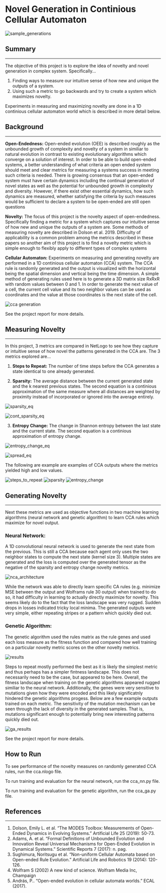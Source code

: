 # Novel Generation in Continious Cellular Automaton

![sample_generations](sample_imgs/sample_generations.png)

## Summary
---
The objective of this project is to explore the idea of novelty and novel generation in complex system. Specifically...
1. Finding ways to measure our intuitive sense of how new and unique the outputs of a system.
2. Using such a metric to go backwards and try to create a system which maximizes novelty.

Experiments in measuring and maximizing novelty are done in a 1D continious cellular automaton world which is described in more detail below.

## Background
---
**Open-Endedness:** Open-ended evolution (OEE) is described roughly as the unbounded growth of complexity and novelty of a system in similiar to natural evolution in contrast to existing evolutionary algorithms which converge on a solution of interest. In order to be able to build open-ended systems, a better understanding of what criteria an open ended system should meet and clear metrics for measuring a systems success in meeting such criteria is needed. There is growing consensus that an open-ended system must have certain dynamics including the continual generation of novel states as well as the potential for unbounded growth in complexity and diversity. However, if there exist other essential dynamics, how such dynamics are measured, whether satisfying the criteria by such measures would be sufficient to declare a system to be open-ended are still open questions

**Novelty:** The focus of this project is the novelty aspect of open-endedness. Specifically finding a metric for a system which captures our intuitive sense of how new and unique the outputs of a system are. Some methods of measuring novelty are described in Dolson et al. 2019. Difficulty of applicability is a common problem among the metrics described in these papers so another aim of this project is to find a novelty metric which is simple enough to flexibly apply to different types of complex systems

**Cellular Automaton:** Experiments on measuring and generating novelty are performed in a 1D continious cellular automaton (CCA) system. The CCA rule is randomly generated and the output is visualized with the horizontal being the spatial dimension and vertical being the time dimension. A simple method of generating rules used here is to generate a 3D matrix size RxRxR with random values between 0 and 1. In order to generate the next value of a cell, the current cell value and its two neighbor values can be used as coordinates and the value at those coordinates is the next state of the cell.

![cca generation](sample_imgs/cca_generation.png)

See the project report for more details.

## Measuring Novelty
---
In this project, 3 metrics are compared in NetLogo to see how they capture or intuitive sense of how novel the patterns generated in the CCA are. The 3 metrics explored are...

1. **Steps to Repeat:** The number of time steps before the CCA generates a state identical to one already generated.

2. **Sparsity:** The average distance between the current generated state and the k nearest previous states. The second equation is a continious approximation of the same measure where all distances are weighted by proximity instead of incorporated or ignored into the average entirely.

![sparsity_eq](sample_imgs/sparsity_eq.png)

![cont_sparsity_eq](sample_imgs/cont_sparsity_eq.png)

3. **Entropy Change:** The change in Shannon entropy between the last state and the current state. The second equation is a continious approximation of entropy change.

![entropy_change_eq](sample_imgs/entropy_change_eq.png)

![spread_eq](sample_imgs/spread_eq.png)

The following are example are examples of CCA outputs where the metrics yielded high and low values.

![steps_to_repeat](sample_imgs/steps_to_repeat.png)
![sparsity](sample_imgs/sparsity.png)
![entropy_change](sample_imgs/entropy_change.png)


## Generating Novelty
---

Next these metrics are used as objective functions in two machine learning algorithms (neural network and genetic algorithm) to learn CCA rules which maximize for novel output.

### Neural Network: 

A 1D convolutional neural network is used to generate the next state from the previous. This is still a CCA because each agent only uses the two neighbor states to compute the next state (kernel size 3). Multiple states are generated and the loss is computed over the generated tensor as the negative of the sparsity and entropy change novelty metrics.

![nca_architecture](sample_imgs/nca_architecture.png)

While the network was able to directly learn specific CA rules (e.g. minimize MSE between the output and Wolframs rule 30 output) when trained to do so, it had difficulty in learning to actually directly maximize for novelty. This seems likely do to the fact that the loss landscape was very rugged. Sudden drops in losses indicated tricky local minima. The generated outputs were very simple, either repeating stripes or a pattern which quickly died out.

### Genetic Algorithm:

The genetic algorithm used the rules matrix as the rule genes and used each loss measure as the fitness function and compared how well training on a particular novelty metric scores on the other novelty metrics.

![results](sample_imgs/results.png)

Steps to repeat mostly performed the best as it is likely the simplest metric and thus perhaps has a simpler fintness landscape. This does not necessarily need to be the case, but appeared to be here. Overall, the fitness landscape when training on the genetic algorithms appeared rugged similiar to the neural network. Additionally, the genes were very sensitive to mutations given how they were encoded and this likely significatnly hindered the genetic algorithms progess. Below are a few example outputs trained on each metric. The sensitivity of the mutation mechanism can be seen through the lack of diversity in the generated samples. That is, mutations significant enough to potentially bring new interesting patterns quickly died out.

![ga_results](sample_imgs/ga_results.png)

See the project report for more details.

## How to Run
To see performance of the novelty measures on randomly generated CCA rules, run the cca.nlogo file.

To run training and evaluation for the neural network, run the cca_nn.py file.

To run training and evaluation for the genetic algorithm, run the cca_ga.py file.

## References
---
1. Dolson, Emily L. et al. “The MODES Toolbox: Measurements of Open-Ended Dynamics in Evolving Systems.” Artificial Life 25 (2019): 50-73.
2. Adams, A. et al. “Formal Definitions of Unbounded Evolution and Innovation Reveal Universal Mechanisms for Open-Ended Evolution in Dynamical Systems.” Scientific Reports 7 (2017): n. pag.
3. Sughimura, Noritsugu et al. “Non-uniform Cellular Automata based on Open-ended Rule Evolution.” Artificial Life and Robotics 19 (2014): 120-126.
4. Wolfram S (2002) A new kind of science. Wolfram Media Inc, Champaign
5. András, P.. “Open-ended evolution in cellular automata worlds.” ECAL (2017).
